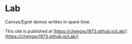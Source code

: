 # Lab
Canvas/Egret demos written in spare time.

This site is published at [https://chengxu1973.github.io/Lab/](https://chengxu1973.github.io/Lab/)
